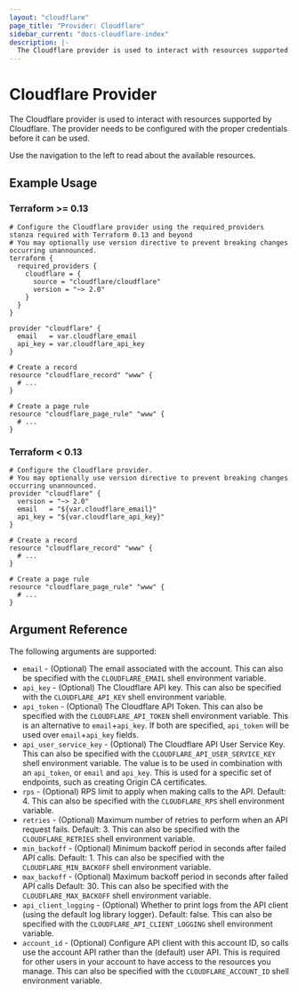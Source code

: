 ```yaml
---
layout: "cloudflare"
page_title: "Provider: Cloudflare"
sidebar_current: "docs-cloudflare-index"
description: |-
  The Cloudflare provider is used to interact with resources supported by Cloudflare. The provider needs to be configured with the proper credentials before it can be used.
---
```


# Cloudflare Provider

The Cloudflare provider is used to interact with resources supported by
Cloudflare. The provider needs to be configured with the proper credentials
before it can be used.

Use the navigation to the left to read about the available resources.

## Example Usage

### Terraform >= 0.13

```hcl
# Configure the Cloudflare provider using the required_providers stanza required with Terraform 0.13 and beyond
# You may optionally use version directive to prevent breaking changes occurring unannounced.
terraform {
  required_providers {
    cloudflare = {
      source = "cloudflare/cloudflare"
      version = "~> 2.0"
    }
  }
}

provider "cloudflare" { 
  email   = var.cloudflare_email
  api_key = var.cloudflare_api_key
}

# Create a record
resource "cloudflare_record" "www" {
  # ...
}

# Create a page rule
resource "cloudflare_page_rule" "www" {
  # ...
}
```

### Terraform < 0.13

```hcl
# Configure the Cloudflare provider.
# You may optionally use version directive to prevent breaking changes occurring unannounced.
provider "cloudflare" {
  version = "~> 2.0"
  email   = "${var.cloudflare_email}"
  api_key = "${var.cloudflare_api_key}"
}

# Create a record
resource "cloudflare_record" "www" {
  # ...
}

# Create a page rule
resource "cloudflare_page_rule" "www" {
  # ...
}
```

## Argument Reference

The following arguments are supported:

* `email` - (Optional) The email associated with the account. This can also be
  specified with the `CLOUDFLARE_EMAIL` shell environment variable.
* `api_key` - (Optional) The Cloudflare API key. This can also be specified
  with the `CLOUDFLARE_API_KEY` shell environment variable.
* `api_token` - (Optional) The Cloudflare API Token. This can also be specified
  with the `CLOUDFLARE_API_TOKEN` shell environment variable. This is an
  alternative to `email`+`api_key`. If both are specified, `api_token` will be
  used over `email`+`api_key` fields.
* `api_user_service_key` - (Optional) The Cloudflare API User Service Key. This can also be specified 
  with the `CLOUDFLARE_API_USER_SERVICE_KEY` shell environment variable. The value is 
  to be used in combination with an `api_token`, or `email` and `api_key`.
  This is used for a specific set of endpoints, such as creating Origin CA certificates.
* `rps` - (Optional) RPS limit to apply when making calls to the API. Default: 4.
  This can also be specified with the `CLOUDFLARE_RPS` shell environment variable.
* `retries` - (Optional) Maximum number of retries to perform when an API request fails. Default: 3.
  This can also be specified with the `CLOUDFLARE_RETRIES` shell environment variable.
* `min_backoff` - (Optional) Minimum backoff period in seconds after failed API calls. Default: 1.
  This can also be specified with the `CLOUDFLARE_MIN_BACKOFF` shell environment variable.
* `max_backoff` - (Optional) Maximum backoff period in seconds after failed API calls Default: 30.
  This can also be specified with the `CLOUDFLARE_MAX_BACKOFF` shell environment variable.
* `api_client_logging` - (Optional) Whether to print logs from the API client (using the default log library logger). Default: false.
  This can also be specified with the `CLOUDFLARE_API_CLIENT_LOGGING` shell environment variable.
* `account_id` - (Optional) Configure API client with this account ID, so calls use the account API rather than the (default) user API.
  This is required for other users in your account to have access to the resources you manage.
  This can also be specified with the `CLOUDFLARE_ACCOUNT_ID` shell environment variable.
